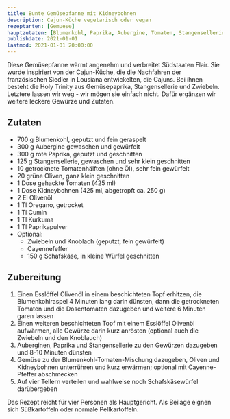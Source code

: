 ```yaml
---
title: Bunte Gemüsepfanne mit Kidneybohnen
description: Cajun-Küche vegetarisch oder vegan
rezeptarten: [Gemuese]
hauptzutaten: [Blumenkohl, Paprika, Aubergine, Tomaten, Stangensellerie, Huelsenfruechte, Schafskaese]
publishdate: 2021-01-01
lastmod: 2021-01-01 20:00:00
---
```


Diese Gemüsepfanne wärmt angenehm und verbreitet Südstaaten Flair. Sie wurde inspiriert von der Cajun-Küche, die die Nachfahren der französischen Siedler in Lousiana entwickelten, die Cajuns. Bei ihnen besteht die Holy Trinity aus Gemüsepaprika, Stangensellerie und Zwiebeln. Letztere lassen wir weg - wir mögen sie einfach nicht. Dafür ergänzen wir weitere leckere Gewürze und Zutaten.


## Zutaten

- 700 g Blumenkohl, geputzt und fein geraspelt
- 300 g Aubergine gewaschen und gewürfelt
- 300 g rote Paprika, geputzt und geschnitten
- 125 g Stangensellerie, gewaschen und sehr klein geschnitten
- 10 getrocknete Tomatenhälften (ohne Öl), sehr fein gewürfelt
- 20 grüne Oliven, ganz klein geschnitten
- 1 Dose gehackte Tomaten (425 ml)
- 1 Dose Kidneybohnen (425 ml, abgetropft ca. 250 g)
- 2 El Olivenöl
- 1 Tl Oregano, getrocket
- 1 Tl Cumin
- 1 Tl Kurkuma
- 1 Tl Paprikapulver
- Optional: 
    - Zwiebeln und Knoblach (geputzt, fein gewürfelt)
    - Cayennefeffer
    - 150 g Schafskäse, in kleine Würfel geschnitten


## Zubereitung

1. Einen Esslöffel Olivenöl in einem beschichteten Topf erhitzen, die Blumenkohlraspel 4 Minuten lang darin dünsten, dann die getrockneten Tomaten und die Dosentomaten dazugeben und weitere 6 Minuten garen lassen
2. Einen weiteren beschichteten Topf mit einem Esslöffel Olivenöl aufwärmen, alle Gewürze darin kurz anrösten (optional auch die Zwiebeln und den Knoblauch)
3. Auberginen, Paprika und Stangensellerie zu den Gewürzen dazugeben und 8-10 Minuten dünsten
4. Gemüse zu der Blumenkohl-Tomaten-Mischung dazugeben, Oliven und Kidneybohnen unterrühren und kurz erwärmen; optional mit Cayenne-Pfeffer abschmecken
5. Auf vier Tellern verteilen und wahlweise noch Schafskäsewürfel darübergeben

Das Rezept reicht für vier Personen als Hauptgericht. Als Beilage eignen sich Süßkartoffeln oder normale Pellkartoffeln.